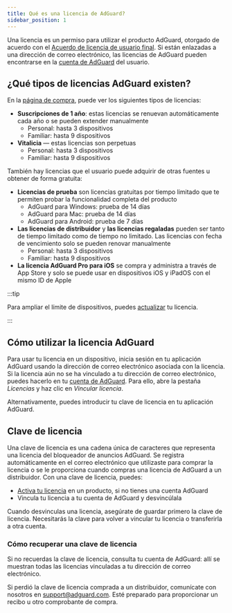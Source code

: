 ```yaml
---
title: Qué es una licencia de AdGuard?
sidebar_position: 1
---
```


Una licencia es un permiso para utilizar el producto AdGuard, otorgado de acuerdo con el [Acuerdo de licencia de usuario final](https://adguard.com/eula.html). Si están enlazadas a una dirección de correo electrónico, las licencias de AdGuard pueden encontrarse en la [cuenta de AdGuard](https://adguardaccount.com/) del usuario.

## ¿Qué tipos de licencias AdGuard existen?

En la [ página de compra](https://adguard.com/license.html), puede ver los siguientes tipos de licencias:

- **Suscripciones de 1 año**: estas licencias se renuevan automáticamente cada año o se pueden extender manualmente
    - Personal: hasta 3 dispositivos
    - Familiar: hasta 9 dispositivos
- **Vitalicia** — estas licencias son perpetuas
    - Personal: hasta 3 dispositivos
    - Familiar: hasta 9 dispositivos

También hay licencias que el usuario puede adquirir de otras fuentes u obtener de forma gratuita:

- **Licencias de prueba** son licencias gratuitas por tiempo limitado que te permiten probar la funcionalidad completa del producto
    - AdGuard para Windows: prueba de 14 días
    - AdGuard para Mac: prueba de 14 días
    - AdGuard para Android: prueba de 7 días
- **Las licencias de distribuidor** y **las licencias regaladas** pueden ser tanto de tiempo limitado como de tiempo no limitado. Las licencias con fecha de vencimiento solo se pueden renovar manualmente
    - Personal: hasta 3 dispositivos
    - Familiar: hasta 9 dispositivos
- **La licencia AdGuard Pro para iOS** se compra y administra a través de App Store y solo se puede usar en dispositivos iOS y iPadOS con el mismo ID de Apple

:::tip

Para ampliar el límite de dispositivos, puedes [actualizar](../payment-options/#upgrade) tu licencia.

:::

## Cómo utilizar la licencia AdGuard

Para usar tu licencia en un dispositivo, inicia sesión en tu aplicación AdGuard usando la dirección de correo electrónico asociada con la licencia. Si la licencia aún no se ha vinculado a tu dirección de correo electrónico, puedes hacerlo en tu [cuenta de AdGuard](https://adguardaccount.com/). Para ello, abre la pestaña *Licencias* y haz clic en *Vincular licencia*.

Alternativamente, puedes introducir tu clave de licencia [](#license-key) en tu aplicación AdGuard.

## Clave de licencia

Una clave de licencia es una cadena única de caracteres que representa una licencia del bloqueador de anuncios AdGuard. Se registra automáticamente en el correo electrónico que utilizaste para comprar la licencia o se le proporciona cuando compras una licencia de AdGuard a un distribuidor. Con una clave de licencia, puedes:

- [Activa tu licencia](../activation) en un producto, si no tienes una cuenta AdGuard
- Vincula tu licencia a tu cuenta de AdGuard y desvincúlala

Cuando desvinculas una licencia, asegúrate de guardar primero la clave de licencia. Necesitarás la clave para volver a vincular tu licencia o transferirla a otra cuenta.

### Cómo recuperar una clave de licencia

Si no recuerdas la clave de licencia, consulta tu cuenta de AdGuard: allí se muestran todas las licencias vinculadas a tu dirección de correo electrónico.

Si perdió la clave de licencia comprada a un distribuidor, comunícate con nosotros en support@adguard.com. Esté preparado para proporcionar un recibo u otro comprobante de compra.
